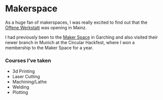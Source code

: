 # Makerspace

As a huge fan of makerspaces, I was really excited to find out that the [Offene Werkstatt](https://offenewerkstattmainz.de/) was opening in Mainz. 

I had previously been to the [Maker Space](https://maker-space.de/) in Garching and also visited their newer branch in Munich at the Circular Hackfest, where I won a membership to the Maker Space for a year. 

### Courses I’ve taken 
- 3d Printing
- Laser Cutting
- Machining/Lathe
- Welding
- Plotting